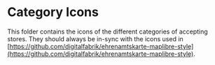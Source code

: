# Category Icons

This folder contains the icons of the different categories of accepting stores.
They should always be in-sync with the icons used in [https://github.com/digitalfabrik/ehrenamtskarte-maplibre-style](https://github.com/digitalfabrik/ehrenamtskarte-maplibre-style).
